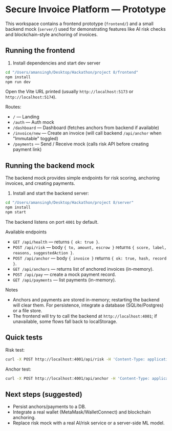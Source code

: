 # Secure Invoice Platform — Prototype

This workspace contains a frontend prototype (`frontend/`) and a small backend mock (`server/`) used for demonstrating features like AI risk checks and blockchain-style anchoring of invoices.

## Running the frontend

1. Install dependencies and start dev server

```bash
cd "/Users/amansingh/Desktop/Hackathon/project 8/frontend"
npm install
npm run dev
```

Open the Vite URL printed (usually `http://localhost:5173` or `http://localhost:5174`).

Routes:
- `/` — Landing
- `/auth` — Auth mock
- `/dashboard` — Dashboard (fetches anchors from backend if available)
- `/invoice/new` — Create an invoice (will call backend `/api/anchor` when "Immutable" toggled)
- `/payments` — Send / Receive mock (calls risk API before creating payment link)

## Running the backend mock

The backend mock provides simple endpoints for risk scoring, anchoring invoices, and creating payments.

1. Install and start the backend server:

```bash
cd "/Users/amansingh/Desktop/Hackathon/project 8/server"
npm install
npm start
```

The backend listens on port `4001` by default.

Available endpoints
- `GET /api/health` — returns `{ ok: true }`.
- `POST /api/risk` — body `{ to, amount, escrow }` returns `{ score, label, reasons, suggestedAction }`.
- `POST /api/anchor` — body `{ invoice }` returns `{ ok: true, hash, record }`.
- `GET /api/anchors` — returns list of anchored invoices (in-memory).
- `POST /api/pay` — create a mock payment record.
- `GET /api/payments` — list payments (in-memory).

Notes
- Anchors and payments are stored in-memory; restarting the backend will clear them. For persistence, integrate a database (SQLite/Postgres) or a file store.
- The frontend will try to call the backend at `http://localhost:4001`; if unavailable, some flows fall back to localStorage.

## Quick tests

Risk test:
```bash
curl -X POST http://localhost:4001/api/risk -H 'Content-Type: application/json' -d '{"to":"alice@example.com","amount":1200,"escrow":false}'
```

Anchor test:
```bash
curl -X POST http://localhost:4001/api/anchor -H 'Content-Type: application/json' -d '{"invoice":{"client":"Alice","items":[{"desc":"Work","qty":1,"price":1200}]}}'
```

## Next steps (suggested)
- Persist anchors/payments to a DB.
- Integrate a real wallet (MetaMask/WalletConnect) and blockchain anchoring.
- Replace risk mock with a real AI/risk service or a server-side ML model.
